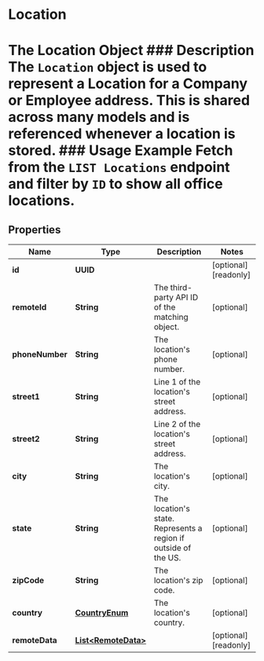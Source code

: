 

# Location

# The Location Object ### Description The `Location` object is used to represent a Location for a Company or Employee address. This is shared across many models and is referenced whenever a location is stored.  ### Usage Example Fetch from the `LIST Locations` endpoint and filter by `ID` to show all office locations.

## Properties

Name | Type | Description | Notes
------------ | ------------- | ------------- | -------------
**id** | **UUID** |  |  [optional] [readonly]
**remoteId** | **String** | The third-party API ID of the matching object. |  [optional]
**phoneNumber** | **String** | The location&#39;s phone number. |  [optional]
**street1** | **String** | Line 1 of the location&#39;s street address. |  [optional]
**street2** | **String** | Line 2 of the location&#39;s street address. |  [optional]
**city** | **String** | The location&#39;s city. |  [optional]
**state** | **String** | The location&#39;s state. Represents a region if outside of the US. |  [optional]
**zipCode** | **String** | The location&#39;s zip code. |  [optional]
**country** | [**CountryEnum**](CountryEnum.md) | The location&#39;s country. |  [optional]
**remoteData** | [**List&lt;RemoteData&gt;**](RemoteData.md) |  |  [optional] [readonly]



